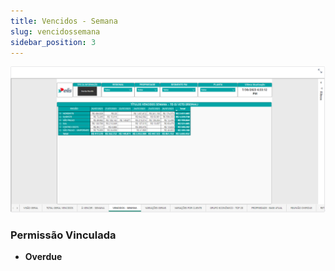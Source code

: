 ```yaml
---
title: Vencidos - Semana
slug: vencidossemana
sidebar_position: 3
---
```


![Alt text](image-12.png)





### Permissão Vinculada

- **Overdue**